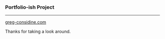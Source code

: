 ### Portfolio-ish Project

- - -

[greg-considine.com](http://greg-considine.com)

Thanks for taking a look around.
